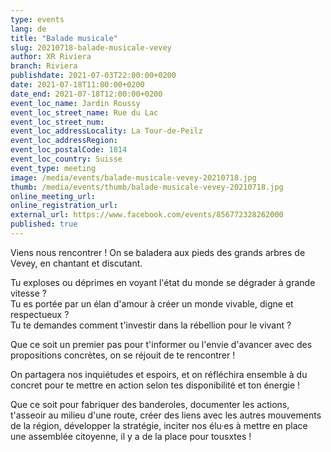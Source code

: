 ```yaml
---
type: events
lang: de
title: "Balade musicale"
slug: 20210718-balade-musicale-vevey
author: XR Riviera
branch: Riviera
publishdate: 2021-07-03T22:00:00+0200
date: 2021-07-18T11:00:00+0200
date_end: 2021-07-18T12:00:00+0200
event_loc_name: Jardin Roussy
event_loc_street_name: Rue du Lac
event_loc_street_num: 
event_loc_addressLocality: La Tour-de-Peilz
event_loc_addressRegion: 
event_loc_postalCode: 1814
event_loc_country: Suisse
event_type: meeting
image: /media/events/balade-musicale-vevey-20210718.jpg
thumb: /media/events/thumb/balade-musicale-vevey-20210718.jpg
online_meeting_url: 
online_registration_url: 
external_url: https://www.facebook.com/events/856772328262000
published: true
---
```

Viens nous rencontrer ! On se baladera aux pieds des grands arbres de Vevey, en chantant et discutant.

Tu exploses ou déprimes en voyant l'état du monde se dégrader à grande vitesse ?\
Tu es portée par un élan d'amour à créer un monde vivable, digne et respectueux ?\
Tu te demandes comment t'investir dans la rébellion pour le vivant ?

Que ce soit un premier pas pour t'informer ou l'envie d'avancer avec des propositions concrètes, on se réjouit de te rencontrer !

On partagera nos inquiétudes et espoirs, et on réfléchira ensemble à du concret pour te mettre en action selon tes disponibilité et ton énergie !

Que ce soit pour fabriquer des banderoles, documenter les actions, t'asseoir au milieu d'une route, créer des liens avec les autres mouvements de la région, développer la stratégie, inciter nos élu·es à mettre en place une assemblée citoyenne, il y a de la place pour tousxtes !
